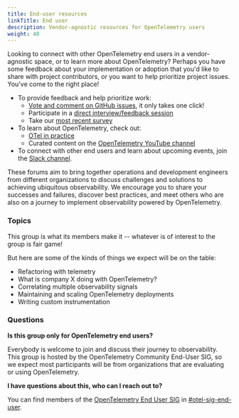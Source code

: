 ```yaml
---
title: End-user resources
linkTitle: End user
description: Vendor-agnostic resources for OpenTelemetry users
weight: 40
---
```


Looking to connect with other OpenTelemetry end users in a vendor-agnostic
space, or to learn more about OpenTelemetry? Perhaps you have some feedback
about your implementation or adoption that you'd like to share with project
contributors, or you want to help prioritize project issues. You've come to the
right place!

- To provide feedback and help prioritize work:
  - [Vote and comment on GitHub issues](issue-participation/), it only takes one
  click!
  - Participate in a [direct interview/feedback session](interviews-feedback/)
  - Take our [most recent survey](feedback-survey/)
- To learn about OpenTelemetry, check out:
  - [OTel in practice](otel-in-practice/)
  - Curated content on the
    [OpenTelemetry YouTube channel](https://www.youtube.com/@otel-official)
- To connect with other end users and learn about upcoming events, join the
  [Slack channel](slack-channel/).

These forums aim to bring together operations and development engineers from
different organizations to discuss challenges and solutions to achieving
ubiquitous observability. We encourage you to share your successes and failures,
discover best practices, and meet others who are also on a journey to implement
observability powered by OpenTelemetry.

### Topics

This group is what its members make it -- whatever is of interest to the group
is fair game!

But here are some of the kinds of things we expect will be on the table:

- Refactoring with telemetry
- What is company X doing with OpenTelemetry?
- Correlating multiple observability signals
- Maintaining and scaling OpenTelemetry deployments
- Writing custom instrumentation

### Questions

**Is this group only for OpenTelemetry end users?**

Everybody is welcome to join and discuss their journey to observability. This
group is hosted by the OpenTelemetry Community End-User SIG, so we expect most
participants will be from organizations that are evaluating or using
OpenTelemetry.

**I have questions about this, who can I reach out to?**

You can find members of the
[OpenTelemetry End User SIG](https://github.com/open-telemetry/sig-end-user) in
[#otel-sig-end-user](https://cloud-native.slack.com/archives/C01RT3MSWGZ).
